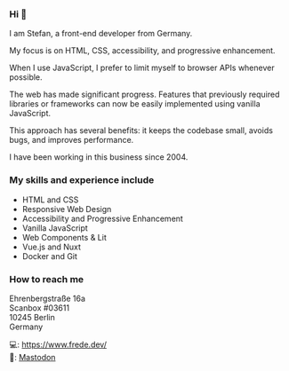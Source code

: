 ### Hi 👋

I am Stefan, a front-end developer from Germany.

My focus is on HTML, CSS, accessibility, and progressive enhancement.

When I use JavaScript, I prefer to limit myself to browser APIs whenever possible.

The web has made significant progress. Features that previously required libraries or frameworks can now be easily implemented using vanilla JavaScript.

This approach has several benefits: it keeps the codebase small, avoids bugs, and improves performance.

I have been working in this business since 2004.

### My skills and experience include

+ HTML and CSS
+ Responsive Web Design
+ Accessibility and Progressive Enhancement
+ Vanilla JavaScript
+ Web Components & Lit
+ Vue.js and Nuxt
+ Docker and Git

### How to reach me

Ehrenbergstraße 16a  
Scanbox #03611  
10245 Berlin  
Germany
 
💻: https://www.frede.dev/  
💬: <a rel="me" href="https://mastodon.social/@stefanfrede">Mastodon</a>

<!--
**stefanfrede/stefanfrede** is a ✨ _special_ ✨ repository because its `README.md` (this file) appears on your GitHub profile.

Here are some ideas to get you started:

- 🔭 I’m currently working on ...
- 🌱 I’m currently learning ...
- 👯 I’m looking to collaborate on ...
- 🤔 I’m looking for help with ...
- 💬 Ask me about ...
- 📫 How to reach me: ...
- 😄 Pronouns: ...
- ⚡ Fun fact: ...
-->
